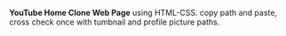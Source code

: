 **YouTube Home Clone Web Page**
using HTML-CSS.
copy path and paste, cross check once with tumbnail and profile picture paths.
